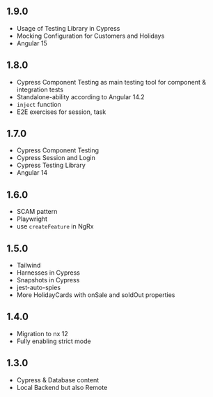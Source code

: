 ## 1.9.0

- Usage of Testing Library in Cypress
- Mocking Configuration for Customers and Holidays
- Angular 15

## 1.8.0

- Cypress Component Testing as main testing tool for component & integration tests
- Standalone-ability according to Angular 14.2
- `inject` function
- E2E exercises for session, task

## 1.7.0

- Cypress Component Testing
- Cypress Session and Login
- Cypress Testing Library
- Angular 14

## 1.6.0

- SCAM pattern
- Playwright
- use `createFeature` in NgRx

## 1.5.0

- Tailwind
- Harnesses in Cypress
- Snapshots in Cypress
- jest-auto-spies
- More HolidayCards with onSale and soldOut properties

## 1.4.0

- Migration to nx 12
- Fully enabling strict mode

## 1.3.0

- Cypress & Database content
- Local Backend but also Remote
